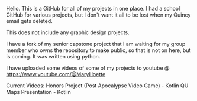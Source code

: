 Hello. This is a GitHub for all of my projects in one place. I had a school GitHub for various projects, but I don't want it all to be lost when my Quincy email gets deleted.

This does not include any graphic design projects.

I have a fork of my senior capstone project that I am waiting for my group member who owns the repository to make public, so that is not on here, but is coming. It was written using python.

I have uploaded some videos of some of my projects to youtube @ https://www.youtube.com/@MaryHoette

Current Videos:
Honors Project (Post Apocalypse Video Game) - Kotlin
QU Maps Presentation - Kotlin

